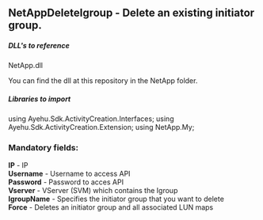 ## NetAppDeleteIgroup - Delete an existing initiator group.

##### DLL's to reference
NetApp.dll  

You can find the dll at this repository in the NetApp folder.  

##### Libraries to import
using Ayehu.Sdk.ActivityCreation.Interfaces;
using Ayehu.Sdk.ActivityCreation.Extension;
using NetApp.My;  

### Mandatory fields:

**IP**					- IP  
**Username**			- Username to access API  
**Password**			- Password to acces API  
**Vserver**				- VServer (SVM)  which contains the Igroup  
**IgroupName**			- Specifies the initiator group that you want to delete  
**Force**				- Deletes an initiator group and all associated LUN maps